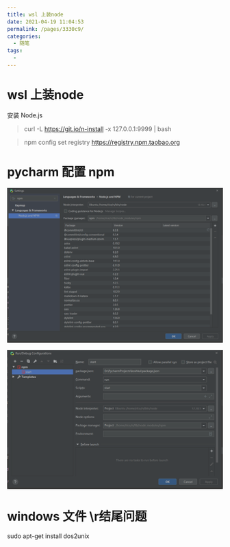 ```yaml
---
title: wsl 上装node
date: 2021-04-19 11:04:53
permalink: /pages/3330c9/
categories:
  - 随笔
tags:
  - 
---
```

# wsl 上装node  

安装 Node.js    
>  curl -L https://git.io/n-install -x 127.0.0.1:9999 | bash    
    
> npm config set registry https://registry.npm.taobao.org    
    
# pycharm 配置 npm    
![image.png](../images/7485616-35c20a0fa7dddece.png)    
    
    
![image.png](../images/7485616-ea6325a65464bee8.png)    
    
    
# windows 文件 \r结尾问题    
sudo apt-get install dos2unix    
